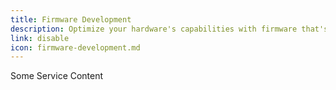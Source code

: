 ```yaml
---
title: Firmware Development
description: Optimize your hardware's capabilities with firmware that's efficient and easy to maintain.
link: disable
icon: firmware-development.md
---
```


Some Service Content